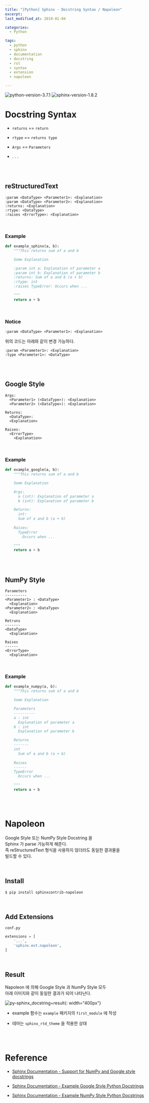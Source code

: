 ```yaml
---
title: "[Python] Sphinx - Docstring Syntax / Napoleon"
excerpt: 
last_modified_at: 2019-01-04

categories:
  - Python

tags:
  - python
  - sphinx
  - documentation
  - docstring
  - rst
  - syntax
  - extension
  - napoleon

---
```


![python-version-3.7.1](https://img.shields.io/badge/python-v3.7.1-blue.svg)
![sphinx-version-1.8.2](https://img.shields.io/badge/sphinx-v1.8.2-yellow.svg)

# Docstring Syntax

- `returns` \=\= `return`

- `rtype` \=\= `returns type`

- `Args` \=\= `Parameters`

- . . .

<br><br>

## reStructuredText

```
:param <DataType> <Parameter1>: <Explanation>
:param <DataType> <Parameter2>: <Explanation>
:returns: <Explanation>
:rtype: <DataType>
:raises <ErrorType>: <Explanation>
```

<br>

### Example

```python
def example_sphinx(a, b):
    """This returns sum of a and b

    Some Explanation

    :param int a: Explanation of parameter a
    :param int b: Explanation of parameter b
    :returns: Sum of a and b (a + b)
    :rtype: int
    :raises TypeError: Occurs when ...

    """
    return a + b
```

<br>

### Notice

```
:param <DataType> <Parameter1>: <Explanation>
```

위의 코드는 아래와 같이 변경 가능하다.

```
:param <Parameter1>: <Explanation>
:type <Parameter1>: <DataType>
```

<br><br>

## Google Style

```
Args:
  <Parameter1> (<DataType>): <Explanation>
  <Parameter2> (<DataType>): <Explanation>

Returns:
  <DataType>:
  <Explanation>
  
Raises:
  <ErrorType>
    <Explanation>
```

<br>

### Example

```python
def example_google(a, b):
    """This returns sum of a and b

    Some Explanation

    Args:
      a (int): Explanation of parameter a
      b (int): Explanation of parameter b

    Returns:
      int:
      Sum of a and b (a + b)
      
    Raises:
      TypeError
        Occurs when ...

    """
    return a + b
```

<br><br>

## NumPy Style

```
Parameters
----------
<Parameter1> : <DataType>
  <Explanation>
<Parameter2> : <DataType>
  <Explanation>
  
Retruns
-------
<DataType>
  <Explanation>
  
Raises
------
<ErrorType>
  <Explanation>
```

<br>

### Example

```python
def example_numpy(a, b):
    """This returns sum of a and b

    Some Explanation

    Parameters
    ----------
    a : int
      Explanation of parameter a
    b : int
      Explanation of parameter b

    Returns
    -------
    int
      Sum of a and b (a + b)
      
    Raises
    ------
    TypeError
      Occurs when ...

    """
    return a + b
```

<br><br>

# Napoleon

Google Style 또는 NumPy Style Docstring 을  
Sphinx 가 parse 가능하게 해준다.  
즉 reStructuredText 형식을 사용하지 않더라도 동일한 결과물을  
빌드할 수 있다.  

<br>

## Install

```bash
$ pip install sphinxcontrib-napoleon
```

<br>

## Add Extensions

`conf.py`

```python
extensions = [
    '...',
    'sphinx.ext.napoleon',
]
```

<br>

## Result

Napoleon 에 의해 Google Style 과 NumPy Style 모두  
아래 이미지와 같이 동일한 결과가 되어 나타난다.  

![py-sphinx_docstring+result](https://github.com/DevBruce/DevBruce.github.io/blob/master/_posts/Python/images/py-45-sphinx_docstring+result.png?raw=true){: width="400px"}  

- example 함수는 `example` 패키지의 `first_module` 에 작성  

- 테마는 `sphinx_rtd_theme` 을 적용한 상태  

<br><br>

# Reference

- [Sphinx Documentation - Support for NumPy and Google style docstrings](https://www.sphinx-doc.org/en/master/usage/extensions/napoleon.html)

- [Sphinx Documentation - Example Google Style Python Docstrings](https://www.sphinx-doc.org/en/master/usage/extensions/example_google.html)

- [Sphinx Documentation - Example NumPy Style Python Docstrings](https://www.sphinx-doc.org/en/master/usage/extensions/example_numpy.html)
